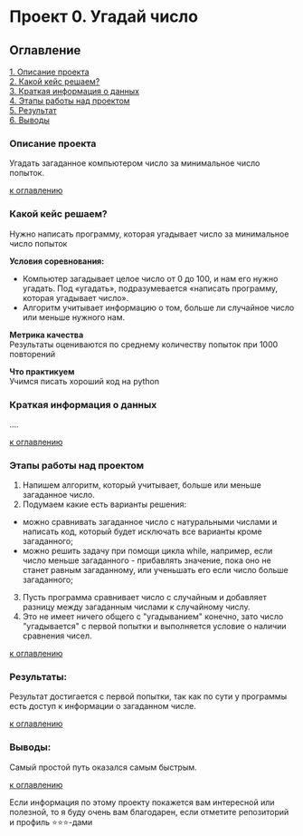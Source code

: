 # Проект 0. Угадай число

## Оглавление  
[1. Описание проекта](https://github.com/Deemetr5/ds_v3/tree/main/guess-number-task#%D0%BE%D0%BF%D0%B8%D1%81%D0%B0%D0%BD%D0%B8%D0%B5-%D0%BF%D1%80%D0%BE%D0%B5%D0%BA%D1%82%D0%B0)  
[2. Какой кейс решаем?](https://github.com/Deemetr5/ds_v3/tree/main/guess-number-task#%D0%BA%D0%B0%D0%BA%D0%BE%D0%B9-%D0%BA%D0%B5%D0%B9%D1%81-%D1%80%D0%B5%D1%88%D0%B0%D0%B5%D0%BC)  
[3. Краткая информация о данных](https://github.com/Deemetr5/ds_v3/tree/main/guess-number-task#%D0%BA%D1%80%D0%B0%D1%82%D0%BA%D0%B0%D1%8F-%D0%B8%D0%BD%D1%84%D0%BE%D1%80%D0%BC%D0%B0%D1%86%D0%B8%D1%8F-%D0%BE-%D0%B4%D0%B0%D0%BD%D0%BD%D1%8B%D1%85)  
[4. Этапы работы над проектом](https://github.com/Deemetr5/ds_v3/tree/main/guess-number-task#%D1%8D%D1%82%D0%B0%D0%BF%D1%8B-%D1%80%D0%B0%D0%B1%D0%BE%D1%82%D1%8B-%D0%BD%D0%B0%D0%B4-%D0%BF%D1%80%D0%BE%D0%B5%D0%BA%D1%82%D0%BE%D0%BC)  
[5. Результат](https://github.com/Deemetr5/ds_v3/tree/main/guess-number-task#%D0%BA%D1%80%D0%B0%D1%82%D0%BA%D0%B0%D1%8F-%D0%B8%D0%BD%D1%84%D0%BE%D1%80%D0%BC%D0%B0%D1%86%D0%B8%D1%8F-%D0%BE-%D0%B4%D0%B0%D0%BD%D0%BD%D1%8B%D1%85)    
[6. Выводы](https://github.com/Deemetr5/ds_v3/tree/main/guess-number-task#%D0%B2%D1%8B%D0%B2%D0%BE%D0%B4%D1%8B) 

### Описание проекта    
Угадать загаданное компьютером число за минимальное число попыток.

[к оглавлению](https://github.com/Deemetr5/ds_v3/tree/main/guess-number-task#%D0%BE%D0%B3%D0%BB%D0%B0%D0%B2%D0%BB%D0%B5%D0%BD%D0%B8%D0%B5)


### Какой кейс решаем?    
Нужно написать программу, которая угадывает число за минимальное число попыток

**Условия соревнования:**  
- Компьютер загадывает целое число от 0 до 100, и нам его нужно угадать. Под «угадать», подразумевается «написать программу, которая угадывает число».
- Алгоритм учитывает информацию о том, больше ли случайное число или меньше нужного нам.

**Метрика качества**     
Результаты оцениваются по среднему количеству попыток при 1000 повторений

**Что практикуем**     
Учимся писать хороший код на python


### Краткая информация о данных
....
  
[к оглавлению](https://github.com/Deemetr5/ds_v3/tree/main/guess-number-task#%D0%BE%D0%B3%D0%BB%D0%B0%D0%B2%D0%BB%D0%B5%D0%BD%D0%B8%D0%B5)


### Этапы работы над проектом  
1. Напишем алгоритм, который учитывает, больше или меньше загаданное число. 
2. Подумаем какие есть варианты решения:
 - можно сравнивать загаданное число с натуральными числами и написать код, который будет исключать все варианты кроме загаданного;
  - можно решить задачу при помощи цикла while, например, если число меньше загаданного - прибавлять значение, пока оно не станет равным загаданному, или ученьшать его если число больше загаданного;
3. Пусть программа сравнивает число с случайным и добавляет разницу между загаданным числами к случайному числу.
4. Это не имеет ничего общего с "угадыванием" конечно, зато число "угадывается" с первой попытки и выполняется условие о наличии сравнения чисел.

[к оглавлению](https://github.com/Deemetr5/ds_v3/tree/main/guess-number-task#%D0%BE%D0%B3%D0%BB%D0%B0%D0%B2%D0%BB%D0%B5%D0%BD%D0%B8%D0%B5)


### Результаты:  
Результат достигается с первой попытки, так как по сути у программы есть доступ к информации о загаданном числе.

[к оглавлению](https://github.com/Deemetr5/ds_v3/tree/main/guess-number-task#%D0%BE%D0%B3%D0%BB%D0%B0%D0%B2%D0%BB%D0%B5%D0%BD%D0%B8%D0%B5)


### Выводы:  
Самый простой путь оказался самым быстрым.

[к оглавлению](https://github.com/Deemetr5/ds_v3/tree/main/guess-number-task#%D0%BE%D0%B3%D0%BB%D0%B0%D0%B2%D0%BB%D0%B5%D0%BD%D0%B8%D0%B5)


Если информация по этому проекту покажется вам интересной или полезной, то я буду очень вам благодарен, если отметите репозиторий и профиль ⭐️⭐️⭐️-дами